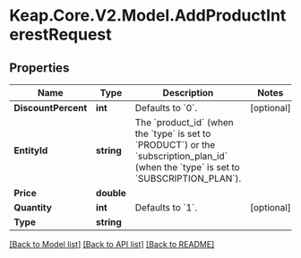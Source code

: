# Keap.Core.V2.Model.AddProductInterestRequest

## Properties

Name | Type | Description | Notes
------------ | ------------- | ------------- | -------------
**DiscountPercent** | **int** | Defaults to &#x60;0&#x60;. | [optional] 
**EntityId** | **string** | The &#x60;product_id&#x60; (when the &#x60;type&#x60; is set to &#x60;PRODUCT&#x60;)  or the &#x60;subscription_plan_id&#x60; (when the &#x60;type&#x60; is set to &#x60;SUBSCRIPTION_PLAN&#x60;).  | 
**Price** | **double** |  | 
**Quantity** | **int** | Defaults to &#x60;1&#x60;. | [optional] 
**Type** | **string** |  | 

[[Back to Model list]](../README.md#documentation-for-models) [[Back to API list]](../README.md#documentation-for-api-endpoints) [[Back to README]](../README.md)

